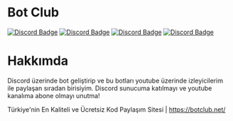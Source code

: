 # Bot Club
[![Discord Badge](https://img.shields.io/badge/Discord%20-7289DA.svg?&amp;style=for-the-badge&amp;logo=discord&amp;logoColor=white)](https://discord.gg/KxWY5y6wFh)
[![Discord Badge](https://img.shields.io/badge/YouTube-ff0000.svg?&amp;style=for-the-badge&amp;logo=youtube&amp;logoColor=white)](https://www.youtube.com/channel/UCzE6bIkR-uW8Pzptxsp0t0g)
[![Discord Badge](https://img.shields.io/badge/Twitch%20-6441a5.svg?&amp;style=for-the-badge&amp;logo=twitch&amp;logoColor=white)](https://www.twitch.tv/utkuxl)
[![Discord Badge](https://img.shields.io/badge/Github%20-171515.svg?&amp;style=for-the-badge&amp;logo=github&amp;logoColor=white)](https://github.com/UtkuJS)

<h1> Hakkımda </h1>

Discord üzerinde bot geliştirip ve bu botları youtube üzerinde izleyicilerim ile paylaşan sıradan birisiyim. 
Discord sunucuma katılmayı ve youtube kanalıma abone olmayı unutma!

Türkiye'nin En Kaliteli ve Ücretsiz Kod Paylaşım Sitesi | https://botclub.net/
